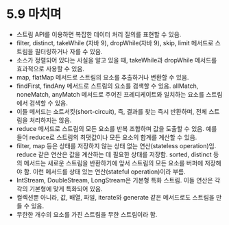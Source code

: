 # 5.9 마치며
- 스트림 API를 이용하면 복잡한 데이터 처리 질의를 표현할 수 있음.
- filter, distinct, takeWhile (자바 9), dropWhile(자바 9), skip, limit 메서드로 스트림을 필터링하거나 자를 수 있음.
- 소스가 정렬되어 있다는 사실을 알고 있을 때, takeWhile과 dropWhile 메서드를 효과적으로 사용할 수 있음.
- map, flatMap 메서드로 스트림의 요소를 추출하거나 변환할 수 있음.
- findFirst, findAny 메서드로 스트림의 요소를 검색할 수 있음. allMatch, noneMatch, anyMatch 메서드로 주어진 프레디케이트와 일치하는 요소를 스트림에서 검색할 수 있음.
- 이들 메서드는 쇼트서킷(short-circuit), 즉, 결과를 찾는 즉시 반환하며, 전체 스트림을 처리하지는 않음.
- reduce 메서드로 스트림의 모든 요소를 반복 조합하며 값을 도출할 수 있음. 예를 들어 reduce로 스트림의 최댓값이나 모든 요소의 합계를 계산할 수 있음.
- filter, map 등은 상태를 저장하지 않는 상태 없는 연산(stateless operation)임. reduce 같은 연산은 값을 계산하는 데 필요한 상태를 저장함. sorted, distinct 등의 메서드는 새로운 스트림을 반환하기에 앞서 
스트림의 모든 요소를 버퍼에 저장해야 함. 이런 메서드를 상태 있는 연산(stateful operation)이라 부름.
- IntStream, DoubleStream, LongStream은 기본형 특화 스트림. 이들 연산은 각각의 기본형에 맞게 특화되어 있음.
- 컬렉션뿐 아니라, 값, 배열, 파일, iterate와 generate 같은 메서드로도 스트림을 만들 수 있음.
- 무한한 개수의 요소를 가진 스트림을 무한 스트림이라 함.
